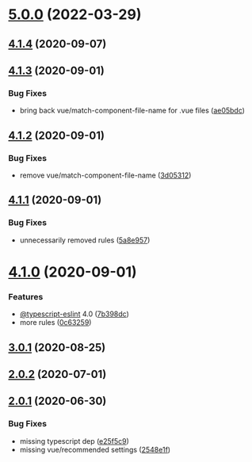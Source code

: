 # [5.0.0](https://github.com/jacekkarczmarczyk/eslint-config-jkarczm/compare/v5.0.0-beta.36...v5.0.0) (2022-03-29)



## [4.1.4](https://github.com/jacekkarczmarczyk/eslint-config-jkarczm/compare/v4.1.3...v4.1.4) (2020-09-07)



## [4.1.3](https://github.com/jacekkarczmarczyk/eslint-config-jkarczm/compare/v4.1.2...v4.1.3) (2020-09-01)


### Bug Fixes

* bring back vue/match-component-file-name for .vue files ([ae05bdc](https://github.com/jacekkarczmarczyk/eslint-config-jkarczm/commit/ae05bdcefc578d51b3677c0e1be1ddbdf4e1651e))



## [4.1.2](https://github.com/jacekkarczmarczyk/eslint-config-jkarczm/compare/v4.1.1...v4.1.2) (2020-09-01)


### Bug Fixes

* remove vue/match-component-file-name ([3d05312](https://github.com/jacekkarczmarczyk/eslint-config-jkarczm/commit/3d053129a7849a4d06c677be7958f40519459a72))



## [4.1.1](https://github.com/jacekkarczmarczyk/eslint-config-jkarczm/compare/v4.1.0...v4.1.1) (2020-09-01)


### Bug Fixes

* unnecessarily removed rules ([5a8e957](https://github.com/jacekkarczmarczyk/eslint-config-jkarczm/commit/5a8e957ca8db102455d9c4b9f9d735e653052ae6))



# [4.1.0](https://github.com/jacekkarczmarczyk/eslint-config-jkarczm/compare/v3.0.1...v4.1.0) (2020-09-01)


### Features

* [@typescript-eslint](https://github.com/typescript-eslint) 4.0 ([7b398dc](https://github.com/jacekkarczmarczyk/eslint-config-jkarczm/commit/7b398dc9510bb24c4830956cdb68f6edba04d95b))
* more rules ([0c63259](https://github.com/jacekkarczmarczyk/eslint-config-jkarczm/commit/0c63259e17d5bca6ed08a74e65626f26c1b7d480))



## [3.0.1](https://github.com/jacekkarczmarczyk/eslint-config-jkarczm/compare/v2.0.2...v3.0.1) (2020-08-25)



## [2.0.2](https://github.com/jacekkarczmarczyk/eslint-config-jkarczm/compare/v2.0.1...v2.0.2) (2020-07-01)



## [2.0.1](https://github.com/jacekkarczmarczyk/eslint-config-jkarczm/compare/v2.0.0...v2.0.1) (2020-06-30)


### Bug Fixes

* missing typescript dep ([e25f5c9](https://github.com/jacekkarczmarczyk/eslint-config-jkarczm/commit/e25f5c963b1a042e8d09f19d3b1bf14b94148a42))
* missing vue/recommended settings ([2548e1f](https://github.com/jacekkarczmarczyk/eslint-config-jkarczm/commit/2548e1fa02a22a53b6f08e90792db5711447feb7))



